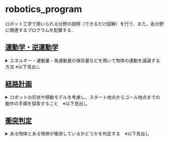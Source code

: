 # robotics_program
ロボット工学で用いられる分野の説明（できるだけ図解）を行う．また，各分野に関連するプログラムを配置する．
[](ここから運動学---------------------------------------------------------------)
## [運動学・逆運動学](https://github.com/study-robotics/robotics_program/tree/master/kinematics)
<details>
  <summary> エネルギー・運動量・角運動量の保存量などを用いて物体の運動を議論する方法 ※以下見出し</summary>
  
  * 運動学
  * 逆運動学
 </details>
 
[](ここまで運動学---------------------------------------------------------------) 
[](ここから経路計画---------------------------------------------------------------)

## [経路計画](https://github.com/study-robotics/robotics_program/tree/master/path_planning)
<details>
  <summary>ロボットの形状や移動モデルを考慮し，スタート地点からゴール地点までの動作の手順を探索すること　※以下見出し</summary>
  
  * ランダムサンプリング
      * RRT&#42;
</details>

[](ここまで経路計画---------------------------------------------------------------)
[](ここから衝突判定---------------------------------------------------------------)

## [衝突判定](https://github.com/study-robotics/robotics_program/tree/master/collision_check)
<details>
  <summary>ある物体とある物体が衝突しているかどうかを判定する　※以下見出し</summary>
  
  * 線分と円の衝突判定
</details>

[](ここまで衝突判定---------------------------------------------------------------)

